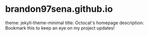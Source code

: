 # brandon97sena.github.io

theme: jekyll-theme-minimal
title: Octocat's homepage
description: Bookmark this to keep an eye on my project updates!
